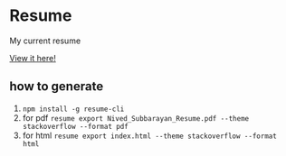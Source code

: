 # Resume

My current resume

[View it here!](https://ssnived.github.io/resume/)

## how to generate

1. `npm install -g resume-cli`
2. for pdf `resume export Nived_Subbarayan_Resume.pdf --theme stackoverflow --format pdf`
3. for html `resume export index.html --theme stackoverflow --format html`
